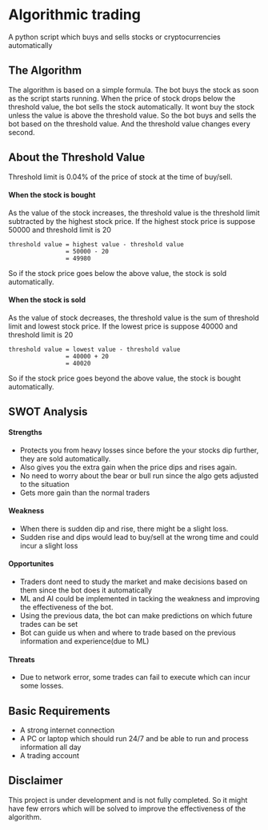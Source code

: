 # Algorithmic trading
A python script which buys and sells stocks or cryptocurrencies automatically 

## The Algorithm

The algorithm is based on a simple formula. The bot buys the stock as soon as the script starts running. When the price of stock drops below the threshold value, the bot sells the 
stock automatically. It wont buy the stock unless the value is above the threshold value. So the bot buys and sells the bot based on the threshold value. And the threshold value
changes every second.

## About the Threshold Value

Threshold limit is 0.04% of the price of stock at the time of buy/sell.

#### When the stock is bought

As the value of the stock increases, the threshold value is the threshold limit subtracted by the highest stock price.
If the highest stock price is suppose 50000 and threshold limit is 20
```
threshold value = highest value - threshold value
                = 50000 - 20
                = 49980
```
So if the stock price goes below the above value, the stock is sold automatically.


#### When the stock is sold

As the value of stock decreases, the threshold value is the sum of threshold limit and lowest stock price.
If the lowest price is suppose 40000 and threshold limit is 20 
```
threshold value = lowest value - threshold value
                = 40000 + 20
                = 40020
```
So if the stock price goes beyond the above value, the stock is bought automatically.



## SWOT Analysis

#### Strengths

- Protects you from heavy losses since before the your stocks dip further, they are sold automatically.
- Also gives you the extra gain when the price dips and rises again.
- No need to worry about the bear or bull run since the algo gets adjusted to the situation
- Gets more gain than the normal traders

#### Weakness

- When there is sudden dip and rise, there might be a slight loss.
- Sudden rise and dips would lead to buy/sell at the wrong time and could incur a slight loss

#### Opportunites

- Traders dont need to study the market and make decisions based on them since the bot does it automatically
- ML and AI could be implemented in tacking the weakness and improving the effectiveness of the bot.
- Using the previous data, the bot can make predictions on which future trades can be set
- Bot can guide us when and where to trade based on the previous information and experience(due to ML)

#### Threats

- Due to network error, some trades can fail to execute which can incur some losses.

## Basic Requirements

- A strong internet connection
- A PC or laptop which should run 24/7 and be able to run and process information all day
- A trading account

## Disclaimer

This project is under development and is not fully completed. So it might have few errors which will be solved to improve the effectiveness of the algorithm.
